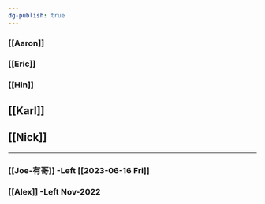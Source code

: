 ```yaml
---
dg-publish: true
---
```

### [[Aaron]] 
### [[Eric]]
### [[Hin]]
## [[Karl]]
## [[Nick]]


---
### [[Joe-有哥]] -Left [[2023-06-16 Fri]]
### [[Alex]] -Left Nov-2022
